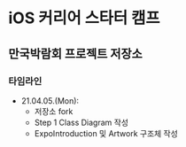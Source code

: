 # iOS 커리어 스타터 캠프

## 만국박람회 프로젝트 저장소

### 타임라인
- 21.04.05.(Mon): 
  - 저장소 fork
  - Step 1 Class Diagram 작성
  - ExpoIntroduction 및 Artwork 구조체 작성
